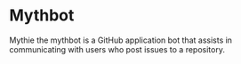 # Mythbot
Mythie the mythbot is a GitHub application bot that assists in communicating with users who post issues to a repository.
